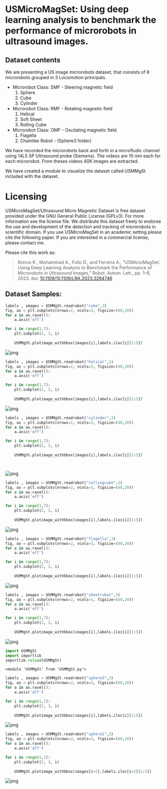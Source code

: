 # USMicroMagSet: Using deep learning analysis to benchmark the performance of microrobots in ultrasound images.


## Dataset contents
We are presenting a US image microrobots dataset, that consists of 8 microrobots grouped in 3 Locomotion principals. 

* Microrobot Class: SMF - Steering magnetic field
    1. Sphere
    2. Cube 
    3. Cylinder
* Microrobot Class: RMF - Rotating magnetic field
    1. Helical 
    2. Soft Sheet
    3. Rolling Cube
* Microrobot Class: OMF - Oscilating magnetic field. 
    1. Flagella
    2. Chainlike Robot - (Sphere3 folder)

We have recorded the microrobots back and forth in a microfludic channel using 14L5 SP Ultrasound probe (Siemens).
The videos are 10 min each for each microrobot.
From theses videos 40K images are extracted.

<!--
format 2 is for the Tracking format of the same dataset located at (USMicroMagSet_For_tracking) folder, to enable the community to either build their own image detector or image tracker. 
-->

We have created a module to visualize the dataset called USMMgSt included with the dataset.

# Licensing
USMicroMagSet/Ultrasound Micro Magnetic Dataset is free dataset provided under the GNU General Public License (GPLv3). For more information see the license file. We distribute this dataset freely to endorse the use and development of the detection and tracking of microrobots in scientific domain. If you use USMicroMagSet in an academic setting please cite the following paper. If you are interested in a commercial license, please contact me.

Please cite this work as:
    
> Botros K., Mohammad A., Folio D., and Ferreira A., “USMicroMagSet: Using Deep Learning Analysis to Benchmark the Performance of Microrobots in Ultrasound Images,” Robot. Autom. Lett., pp. 1–8, 2023. doi: [10.1109/10.1109/LRA.2023.3264746](https://doi.org/10.1109/10.1109/LRA.2023.3264746)



## Dataset Samples:

```python
labels , images = USMMgSt.readrobot("cube",3)
fig, ax = plt.subplots(nrows=2, ncols=3, figsize=(40,20))
for a in ax.ravel():
    a.axis('off')

for i in range(1,7):
    plt.subplot(2, 3, i)
   
    USMMgSt.plotimage_withbbox(images[i],labels.iloc[i][1:5])
```


    
![png](README_files/README_3_0.png)
    



```python
labels , images = USMMgSt.readrobot("helical",1)
fig, ax = plt.subplots(nrows=2, ncols=3, figsize=(40,20))
for a in ax.ravel():
    a.axis('off')

for i in range(1,7):
    plt.subplot(2, 3, i)
   
    USMMgSt.plotimage_withbbox(images[i],labels.iloc[i][1:5])
```


    
![png](README_files/README_4_0.png)
    



```python
labels , images = USMMgSt.readrobot("cylinder",3)
fig, ax = plt.subplots(nrows=2, ncols=3, figsize=(40,20))
for a in ax.ravel():
    a.axis('off')

for i in range(1,7):
    plt.subplot(2, 3, i)
   
    USMMgSt.plotimage_withbbox(images[i],labels.iloc[i][1:5])




```


    
![png](README_files/README_5_0.png)
    



```python
labels , images = USMMgSt.readrobot("rollingcube",3)
fig, ax = plt.subplots(nrows=2, ncols=3, figsize=(40,20))
for a in ax.ravel():
    a.axis('off')

for i in range(1,7):
    plt.subplot(2, 3, i)
   
    USMMgSt.plotimage_withbbox(images[i],labels.iloc[i][1:5])
```


    
![png](README_files/README_6_0.png)
    



```python
labels , images = USMMgSt.readrobot("flagella",3)
fig, ax = plt.subplots(nrows=2, ncols=3, figsize=(40,20))
for a in ax.ravel():
    a.axis('off')

for i in range(1,7):
    plt.subplot(2, 3, i)
   
    USMMgSt.plotimage_withbbox(images[i],labels.iloc[i][1:5])
```


    
![png](README_files/README_7_0.png)
    



```python
labels , images = USMMgSt.readrobot("sheetrobot",3)
fig, ax = plt.subplots(nrows=2, ncols=3, figsize=(40,20))
for a in ax.ravel():
    a.axis('off')

for i in range(1,7):
    plt.subplot(2, 3, i)
   
    USMMgSt.plotimage_withbbox(images[i],labels.iloc[i][1:5])
```


    
![png](README_files/README_8_0.png)
    



```python
import USMMgSt
import importlib
importlib.reload(USMMgSt)
```




    <module 'USMMgSt' from 'USMMgSt.py'>




```python
labels , images = USMMgSt.readrobot("sphere3",3)
fig, ax = plt.subplots(nrows=2, ncols=3, figsize=(40,20))
for a in ax.ravel():
    a.axis('off')

for i in range(1,7):
    plt.subplot(2, 3, i)
   
    USMMgSt.plotimage_withbbox(images[i],labels.iloc[i][1:5])


```


    
![png](README_files/README_10_0.png)
    



```python
labels , images = USMMgSt.readrobot("sphere1",3)
fig, ax = plt.subplots(nrows=2, ncols=3, figsize=(40,20))
for a in ax.ravel():
    a.axis('off')

for i in range(1,7):
    plt.subplot(2, 3, i)
   
    USMMgSt.plotimage_withbbox(images[i+2],labels.iloc[i+2][1:5])
```


    
![png](README_files/README_11_0.png)
    


```python

```
